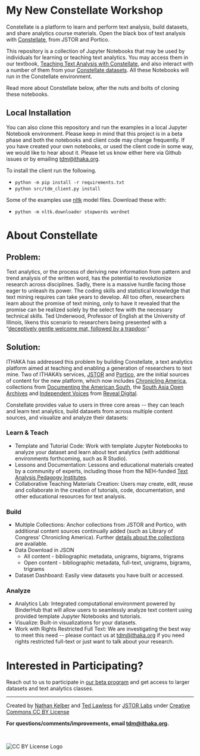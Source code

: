 # My New Constellate Workshop
Constellate is a platform to learn and perform text analysis, build datasets, and share analytics course materials. Open the black box of text analysis with [Constellate](https://constellate.org/), from JSTOR and Portico. 

This repository is a collection of Jupyter Notebooks that may be used by individuals for learning or teaching text analytics.  You may access them in our textbook, [Teaching Text Analysis with Constellate](https://ithaka.github.io/tdm-notebooks/book/intro.html), and also interact with a number of them from your [Constellate datasets](https://constellate.org/dataset/dashboard/).  All these Notebooks will run in the Constellate environment.  

Read more about Constellate below, after the nuts and bolts of cloning these notebooks.

## Local Installation

You can also clone this repository and run the examples in a local Jupyter Notebook environment. 
Please keep in mind that this project is in a beta phase and both the notebooks and client code may change frequently. 
If you have created your own notebooks, or used the client code in some way, we would like to hear about it. Please let us know either here via Github issues or by emailing tdm@ithaka.org.

To install the client run the following.

* `python -m pip install -r requirements.txt`
* `python src/tdm_client.py install`

Some of the examples use [nltk](https://www.nltk.org/) model files. Download these with:

* `python -m nltk.downloader stopwords wordnet`

# About Constellate
## Problem:
Text analytics, or the process of deriving new information from pattern and trend analysis of the written word, has the potential to revolutionize research across disciplines. Sadly, there is a massive hurdle facing those eager to unleash its power.  The coding skills and statistical knowledge that text mining requires can take years to develop.   All too often, researchers learn about the promise of text mining, only to have it revealed that the promise can be realized solely by the select few with the necessary technical skills.  Ted Underwood, Professor of English at the University of Illinois, likens this scenario to researchers being presented with a “[deceptively gentle welcome mat, followed by a trapdoor](https://tedunderwood.com/2018/01/04/a-broader-purpose/)."

## Solution:
ITHAKA has addressed this problem by building Constellate, a text analytics platform aimed at teaching and enabling a generation of researchers to text mine. Two of ITHAKA’s services, [JSTOR](https://www.jstor.org/) and [Portico](https://www.portico.org/), are the initial sources of content for the new platform, which now includes [Chronicling America](https://chroniclingamerica.loc.gov/), collections from [Documenting the American South](https://docsouth.unc.edu/docsouthdata/), the [South Asia Open Archives](https://www.jstor.org/site/saoa/) and [Independent Voices](http://revealdigital.com/independent-voices/) from [Reveal Digital](http://revealdigital.org/).  

Constellate provides value to users in three core areas -- they can teach and learn text analytics, build datasets from across multiple content sources, and visualize and analyze their datasets:

### Learn & Teach
* Template and Tutorial Code: Work with template Jupyter Notebooks to analyze your dataset and learn about text analytics (with additional environments forthcoming, such as R Studio).
* Lessons and Documentation: Lessons and educational materials created by a community of experts, including those from the NEH-funded [Text Analysis Pedagogy Institutes](http://labs.jstor.org/tapi/).
* Collaborative Teaching Materials Creation: Users may create, edit, reuse and collaborate in the creation of tutorials, code, documentation, and other educational resources for text analysis.

### Build
* Multiple Collections: Anchor collections from JSTOR and Portico, with additional content sources continually added (such as Library of Congress’ Chronicling America). Further [details about the collections](https://docs.constellate.org/data-sources/) are available.
* Data Download in JSON
    * All content - bibliographic metadata, unigrams, bigrams, trigrams
    * Open content - bibliographic metadata, full-text, unigrams, bigrams, trigrams
* Dataset Dashboard: Easily view datasets you have built or accessed.

### Analyze
* Analytics Lab: Integrated computational environment powered by BinderHub that will allow users to seamlessly analyze text content using provided template Jupyter Notebooks and tutorials.
* Visualize: Built-in visualizations for your datasets.
* Work with Rights Restricted Full Text: We are investigating the best way to meet this need -- please contact us at [tdm@ithaka.org](mailto:tdm@ithaka.org) if you need rights restricted full-text or just want to talk about your research.

# Interested in Participating?
Reach out to us to participate in [our beta program](https://docs.constellate.org/participate-and-launch/#roll-out-and-beta-evaluation) and get access to larger datasets and text analytics classes.

<hr/>

Created by [Nathan Kelber](http://nkelber.com) and [Ted Lawless](https://github.com/lawlesst) for [JSTOR Labs](https://labs.jstor.org/) under [Creative Commons CC BY License](https://creativecommons.org/licenses/by/4.0/)

**For questions/comments/improvements, email [tdm@ithaka.org](mailto:tdm@ithaka.org).**

<br />

![CC BY License Logo](https://ithaka-labs.s3.amazonaws.com/static-files/images/tdm/tdmdocs/CC_BY.png)
